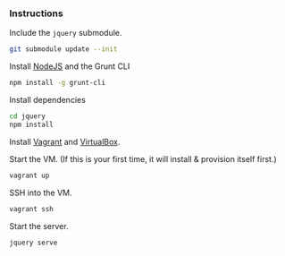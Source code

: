 ### Instructions

Include the `jquery` submodule.
```sh
git submodule update --init
```

Install [NodeJS](http://nodejs.org/download) and the Grunt CLI
```sh
npm install -g grunt-cli
```

Install dependencies
```sh
cd jquery
npm install
```

Install [Vagrant](https://www.vagrantup.com/downloads.html) and [VirtualBox](https://www.virtualbox.org/wiki/Downloads).

Start the VM. (If this is your first time, it will install & provision itself first.)
```sh
vagrant up
```

SSH into the VM.

```sh
vagrant ssh
```

Start the server.
```sh
jquery serve
```
